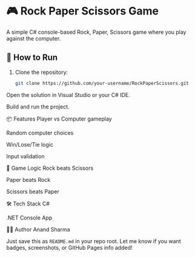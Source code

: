 # 🎮 Rock Paper Scissors Game

A simple C# console-based Rock, Paper, Scissors game where you play against the computer.

## 🚀 How to Run

1. Clone the repository:
   ```bash
   git clone https://github.com/your-username/RockPaperScissors.git
Open the solution in Visual Studio or your C# IDE.

Build and run the project.

📦 Features
Player vs Computer gameplay

Random computer choices

Win/Lose/Tie logic

Input validation

🧠 Game Logic
Rock beats Scissors

Paper beats Rock

Scissors beats Paper

🛠 Tech Stack
C#

.NET Console App

👨‍💻 Author
Anand Sharma



Just save this as `README.md` in your repo root. Let me know if you want badges, screenshots, or GitHub Pages info added!
